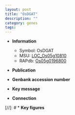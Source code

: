 ```yaml
---
layout: post
title: "OsDGAT"
description: ""
category: genes
tags: 
---
```


* **Information**  
    + Symbol: OsDGAT  
    + MSU: [LOC_Os05g10810](http://rice.uga.edu/cgi-bin/ORF_infopage.cgi?orf=LOC_Os05g10810)  
    + RAPdb: [Os05g0196800](http://rapdb.dna.affrc.go.jp/viewer/gbrowse_details/irgsp1?name=Os05g0196800)  

* **Publication**  

* **Genbank accession number**  

* **Key message**  

* **Connection**  

[//]: # * **Key figures**  


